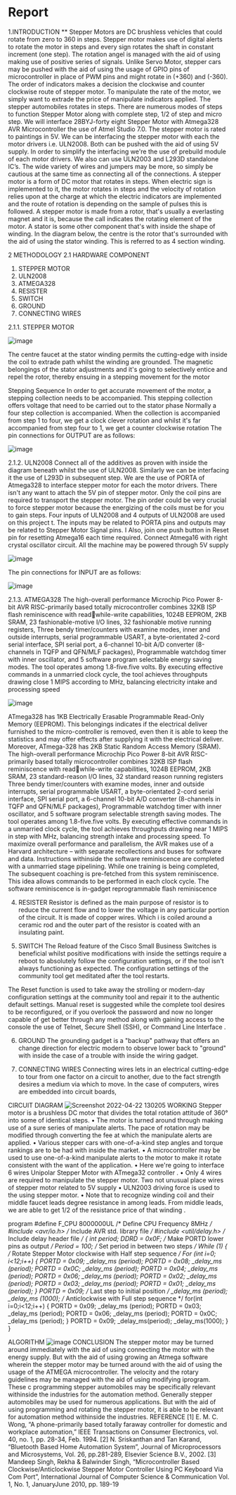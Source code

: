 # Report


1.INTRODUCTION **
Stepper Motors are DC brushless vehicles that could rotate from zero to 
360 in steps. Stepper motor makes use of digital alerts to rotate the motor 
in steps and every sign rotates the shaft in constant increment (one step). 
The rotation angel is managed with the aid of using making use of positive
series of signals. Unlike Servo Motor, stepper cars may be pushed with the 
aid of using the usage of GPIO pins of microcontroller in place of PWM pins 
and might rotate in (+360) and (-360). 
The order of indicators makes a decision the clockwise and counter 
clockwise route of stepper motor. To manipulate the rate of the motor, we 
simply want to extrade the price of manipulate indicators applied. The 
stepper automobiles rotates in steps. 
There are numerous modes of steps to function Stepper Motor along with
complete step, 1/2 of step and micro step. We will interface 28BYJ-forty 
eight Stepper Motor with Atmega328 AVR Microcontroller the use of Atmel 
Studio 7.0. 
The stepper motor is rated to paintings in 5V. We can be interfacing the 
stepper motor with each the motor drivers i.e. ULN2008. Both can be
pushed with the aid of using 5V supply. In order to simplify the interfacing 
we're the use of prebuild module of each motor drivers. We also can use 
ULN2003 and L293D standalone IC’s. The wide variety of wires and 
jumpers may be more, so simply be cautious at the same time as
connecting all of the connections.
A stepper motor is a form of DC motor that rotates in steps. When electric
sign is implemented to it, the motor rotates in steps and the velocity of 
rotation relies upon at the charge at which the electric indicators are 
implemented and the route of rotation is depending on the sample of pulses 
this is followed.
A stepper motor is made from a rotor, that's usually a everlasting magnet 
and it is, because the call indicates the rotating element of the motor. A 
stator is some other component that's with inside the shape of winding. In 
the diagram below, the centre is the rotor that's surrounded with the aid of 
using the stator winding. This is referred to as 4 section winding.

2 METHODOLOGY 
2.1 HARDWARE COMPONENT 
 1. STEPPER MOTOR 
 2. ULN2008 
 3. ATMEGA328 
 4. RESISTER 
 5. SWITCH 
 6. GROUND 
7. CONNECTING WIRES
 
2.1.1. STEPPER MOTOR 

![image](https://user-images.githubusercontent.com/101106080/164648344-ea2916ad-6e55-491e-a1b3-bf6967d8ec9d.png)

The centre faucet at the stator winding permits the cutting-edge with inside the coil 
to extrade path whilst the winding are grounded. The magnetic belongings of the 
stator adjustments and it's going to selectively entice and repel the rotor, thereby 
ensuing in a stepping movement for the motor

Stepping Sequence 
In order to get accurate movement of the motor, a stepping collection needs to be
accompanied. This stepping collection offers voltage that need to be carried out to 
the stator phase
Normally a four step collection is accompanied. When the collection is 
accompanied from step 1 to four, we get a clock clever rotation and whilst it's far
accompanied from step four to 1, we get a counter clockwise rotation 
The pin connections for OUTPUT are as follows:


![image](https://user-images.githubusercontent.com/101106080/164648709-ef280418-ec61-4888-8e7b-d61f72fb8bac.png)

2.1.2. ULN2008 
Connect all of the additives as proven with inside the diagram beneath whilst the 
use of ULN2008. Similarly we can be interfacing it the use of L293D in 
subsequent step. We are the use of PORTA of Atmega328 to interface stepper 
motor for each the motor drivers. 
There isn't any want to attach the 5V pin of stepper motor. Only the coil pins are 
required to transport the stepper motor. The pin order could be very crucial to force
stepper motor because the energizing of the coils must be for you to gain steps. 
Four inputs of ULN2008 and 4 outputs of ULN2008 are used on this project t. 
The inputs may be related to PORTA pins and outputs may be related to Stepper 
Motor Signal pins. I Also, join one push button in Reset pin for resetting 
Atmega16 each time required. Connect Atmega16 with right crystal oscillator 
circuit. All the machine may be powered through 5V supply

![image](https://user-images.githubusercontent.com/101106080/164648904-bc84794c-77c9-4c29-b11c-16d5e392e91c.png)

The pin connections for INPUT are as follows:


![image](https://user-images.githubusercontent.com/101106080/164649108-1668cab8-e306-4b95-afdf-a5476e87501a.png)

2.1.3. ATMEGA328 
The high-overall performance Microchip Pico Power 8-bit AVR RISC-primarily 
based totally microcontroller combines 32KB ISP flash reminiscence with readwhile-write capabilities, 1024B EEPROM, 2KB SRAM, 23 fashionable-motive I/O 
lines, 32 fashionable motive running registers, 
Three bendy timer/counters with examine modes, inner and outside interrupts, 
serial programmable USART, a byte-orientated 2-cord serial interface, SPI serial 
port, a 6-channel 10-bit A/D converter (8-channels in TQFP and QFN/MLF 
packages), 
Programmable watchdog timer with inner oscillator, and 5 software program
selectable energy saving modes. The tool operates among 1.8-five.five volts. 
By executing effective commands in a unmarried clock cycle, the tool achieves 
throughputs drawing close 1 MIPS according to MHz, balancing electricity intake
and processing speed


![image](https://user-images.githubusercontent.com/101106080/164649528-c309386b-cee9-4f71-a6d5-b2edede7541d.png)

ATmega328 has 1KB Electrically Erasable Programmable Read-Only Memory 
(EEPROM). This belongings indicates if the electrical deliver furnished to the 
micro-controller is removed, even then it is able to keep the statistics and may offer
effects after supplying it with the electrical deliver. Moreover, ATmega-328 has 
2KB Static Random Access Memory (SRAM). 
The high-overall performance Microchip Pico Power 8-bit AVR RISC-primarily 
based totally microcontroller combines 32KB ISP flash reminiscence with readwhile-write capabilities, 1024B EEPROM, 2KB SRAM, 23 standard-reason I/O 
lines, 32 standard reason running registers 
Three bendy timer/counters with examine modes, inner and outside interrupts, 
serial programmable USART, a byte-orientated 2-cord serial interface, SPI serial 
port, a 6-channel 10-bit A/D converter (8-channels in TQFP and QFN/MLF 
packages),
Programmable watchdog timer with inner oscillator, and 5 software program
selectable strength saving modes. The tool operates among 1.8-five.five volts.
By executing effective commands in a unmarried clock cycle, the tool achieves 
throughputs drawing near 1 MIPS in step with MHz, balancing strength intake and 
processing speed. 
To maximize overall performance and parallelism, the AVR makes use of a 
Harvard architecture – with separate recollections and buses for software and data. 
Instructions withinside the software reminiscence are completed with a unmarried
stage pipelining. While one training is being completed,
The subsequent coaching is pre-fetched from this system reminiscence. This idea
allows commands to be performed in each clock cycle. The software reminiscence
is in-gadget reprogrammable flash reminiscence

4. RESISTER 
Resistor is defined as the main purpose of resistor is to reduce the current flow 
and to lower the voltage in any particular portion of the circuit. It is made of copper 
wires. Which i is coiled around a ceramic rod and the outer part of the resistor is 
coated with an insulating paint.

5. SWITCH 
The Reload feature of the Cisco Small Business Switches is beneficial whilst
positive modifications with inside the settings require a reboot to absolutely
follow the configuration settings, or if the tool isn't always functioning as 
expected. The configuration settings of the community tool get meditated
after the tool restarts.

The Reset function is used to take away the strolling or modern-day
configuration settings at the community tool and repair it to the authentic
default settings. Manual reset is suggested while the complete tool desires to 
be reconfigured, or if you overlook the password and now no longer capable 
of get better through any method along with gaining access to the console the 
use of Telnet, Secure Shell (SSH), or Command Line Interface .

6. GROUND 
The grounding gadget is a "backup" pathway that offers an change direction for 
electric modern to observe lower back to "ground" with inside the case of a trouble
with inside the wiring gadget.

7. CONNECTING WIRES 
Connecting wires lets in an electrical cutting-edge to tour from one factor on a 
circuit to another, due to the fact strength desires a medium via which to move. In 
the case of computers, wires are embedded into circuit boards,

CIRCUIT DIAGRAM 
![Screenshot 2022-04-22 130205](https://user-images.githubusercontent.com/101106080/164650026-7d7773cd-df6f-407c-89c1-3bac61d07089.png)
WORKING 
Stepper motor is a brushless DC motor that divides the total rotation attitude of 
360° into some of identical steps.
 • The motor is turned around through making use of a sure series of manipulate
alerts. The pace of rotation may be modified through converting the fee at which 
the manipulate alerts are applied. 
• Various stepper cars with one-of-a-kind step angles and torque rankings are to be 
had with inside the market. 
 • A microcontroller may be used to use one-of-a-kind manipulate alerts to the 
motor to make it rotate consistent with the want of the application. 
• Here we're going to interface 6 wires Unipolar Stepper Motor with ATmega32 
controller 
. • Only 4 wires are required to manipulate the stepper motor. Two not unusual 
place wires of stepper motor related to 5V supply 
• ULN2003 driving force is used to the using stepper motor. 
 • Note that to recognize winding coil and their middle faucet leads degree
resistance in among leads. From middle leads, we are able to get 1/2 of the 
resistance price of that winding .

program 
#define F_CPU 8000000UL /* Define CPU Frequency 8MHz */
#include <avr/io.h> /* Include AVR std. library file */
#include <util/delay.h> /* Include delay header file */
{ 
int period; 
 DDRD = 0x0F; /* Make PORTD lower pins as output */
 Period = 100; /* Set period in between two steps */
While (1) 
 { 
 /* Rotate Stepper Motor clockwise with Half step sequence */
 For (int i=0; i<12;i++) 
 { 
 PORTD = 0x09; 
 _delay_ms (period); 
 PORTD = 0x08; 
 _delay_ms (period);
PORTD = 0x0C; 
 _delay_ms (period); 
 PORTD = 0x04; 
 _delay_ms (period); 
 PORTD = 0x06; 
 _delay_ms (period); 
 PORTD = 0x02; 
 _delay_ms (period); 
 PORTD = 0x03; 
 _delay_ms (period); 
 PORTD = 0x01; 
 _delay_ms (period); 
 } 
 PORTD = 0x09; /* Last step to initial position */ 
 _delay_ms (period); 
 _delay_ms (1000); 
 /* Anticlockwise with Full step sequence */
 for(int i=0;i<12;i++) 
 { 
 PORTD = 0x09; 
 _delay_ms (period); 
 PORTD = 0x03; 
 _delay_ms (period); 
 PORTD = 0x06; 
 _delay_ms (period); 
 PORTD = 0x0C; 
 _delay_ms (period); 
 } 
 PORTD = 0x09; 
 _delay_ms(period); 
 _delay_ms(1000); 
 } 
}

ALGORITHM 
![image](https://user-images.githubusercontent.com/101106080/164650425-46ef4c1a-e83a-4f4c-b9dc-ffb1e1311b75.png)
CONCLUSION 
The stepper motor may be turned around immediately with the aid of using
connecting the motor with the energy supply. But with the aid of using growing an 
Atmega software wherein the stepper motor may be turned around with the aid of 
using the usage of the ATMEGA microcontroller. The velocity and the rotary 
guidelines may be managed with the aid of using modifying iprogram. These c 
programming stepper automobiles may be specifically relevant withinside the
industries for the automation method. Generally stepper automobiles may be used 
for numerous applications. But with the aid of using programming and rotating the 
stepper motor, it is able to be relevant for automation method withinside the
industries.
REFERENCE 
[1] E. M. C. Wong, “A phone-primarily based totally faraway controller for domestic and 
workplace automation,” IEEE Transactions on Consumer Electronics, vol. 40, no. 1, pp. 28-34, 
Feb. 1994. 
 [2] N. Sriskanthan and Tan Karand, “Bluetooth Based Home Automation System”, Journal of 
Microprocessors and Microsystems, Vol. 26, pp.281-289, Elsevier Science B.V., 2002. 
 [3] Mandeep Singh, Rekha & Balwinder Singh, “Microcontroller Based Clockwise/Anticlockwise 
Stepper Motor Controller Using PC Keyboard Via Com Port”, International Journal of Computer 
Science & Communication Vol. 1, No. 1, JanuaryJune 2010, pp. 189-19



